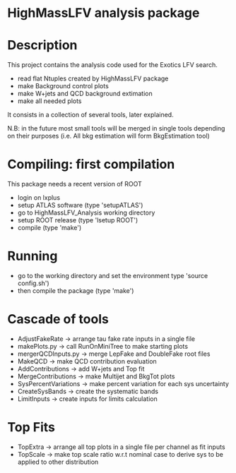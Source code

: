 #    HighMassLFV analysis package   #

#    Description   #

This project contains the analysis code used for the Exotics LFV search.

   - read flat Ntuples created by HighMassLFV package
   - make Background control plots
   - make W+jets and QCD background extimation
   - make all needed plots

It consists in a collection of several tools, later explained.

N.B: in the future most small tools will be merged in single tools
     depending on their purposes (i.e. All bkg estimation will form
     BkgEstimation tool)

#    Compiling: first compilation  #

This package needs a recent version of ROOT

   - login on lxplus
   - setup ATLAS software (type 'setupATLAS')
   - go to HighMassLFV_Analysis working directory 
   - setup ROOT release (type 'lsetup ROOT')
   - compile (type 'make')

#    Running   #
   - go to the working directory and set the environment type 'source config.sh')
   - then compile the package (type 'make')

#    Cascade of tools   #
   - AdjustFakeRate -> arrange tau fake rate inputs in a single file
   - makePlots.py -> call RunOnMiniTree to make starting plots
   - mergerQCDInputs.py -> merge LepFake and DoubleFake root files
   - MakeQCD -> make QCD contribution evaluation
   - AddContributions -> add W+jets and Top fit
   - MergeContributions -> make Multijet and BkgTot plots
   - SysPercentVariations -> make percent variation for each sys uncertainty
   - CreateSysBands -> create the systematic bands
   - LimitInputs -> create inputs for limits calculation

#    Top Fits    #
   - TopExtra -> arrange all top plots in a single file per channel as fit inputs
   - TopScale -> make top scale ratio w.r.t nominal case to derive sys to be applied to other distribution
